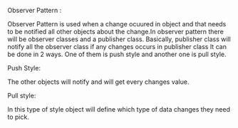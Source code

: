 Observer Pattern :

Observer Pattern is used when a change ocuured in object and that needs to be notified all other objects about the change.In observer pattern there will be observer classes and a publisher class. Basically, publisher class will notify all the observer class if any changes occurs in publisher class 
It can be done in 2 ways. One of them is push style and another one is pull style.

Push Style:

The other objects will notify and will get every changes value.

Pull style:

In this type of style object will define which type of data changes they need to pick.
